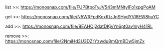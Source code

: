 <!-- @format -->

list >>: https://monosnap.com/file/FUPBtpoTyJV543mMNtylFo1xpgPoAM

get >>: https://monosnap.com/file/N5WRFpdKexKtzJnSHydYVl8EW8huYC

add >>: https://monosnap.com/file/8EAHOj2datDKjvYn6pt0av1nyH41RL

remove >>: https://monosnap.com/file/2NmiHd3U3DZrYzwdu8mQrnBDw5jmZx
